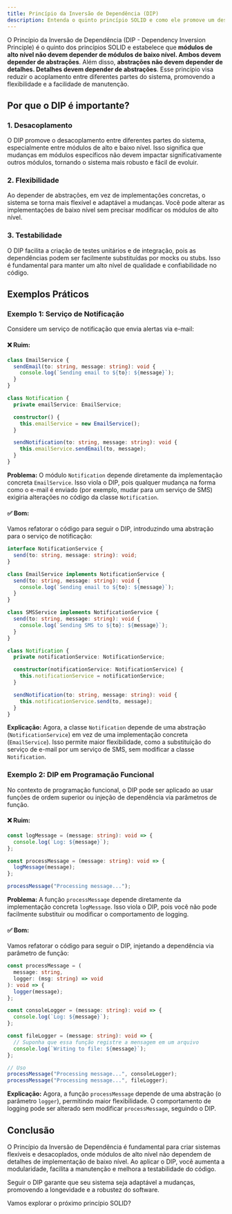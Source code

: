 ```yaml
---
title: Princípio da Inversão de Dependência (DIP)
description: Entenda o quinto princípio SOLID e como ele promove um design de software mais flexível e desacoplado.
---
```


O Princípio da Inversão de Dependência (DIP - Dependency Inversion Principle) é o quinto dos princípios SOLID e estabelece que **módulos de alto nível não devem depender de módulos de baixo nível. Ambos devem depender de abstrações**. Além disso, **abstrações não devem depender de detalhes. Detalhes devem depender de abstrações**. Esse princípio visa reduzir o acoplamento entre diferentes partes do sistema, promovendo a flexibilidade e a facilidade de manutenção.

## Por que o DIP é importante?

### 1. **Desacoplamento**

O DIP promove o desacoplamento entre diferentes partes do sistema, especialmente entre módulos de alto e baixo nível. Isso significa que mudanças em módulos específicos não devem impactar significativamente outros módulos, tornando o sistema mais robusto e fácil de evoluir.

### 2. **Flexibilidade**

Ao depender de abstrações, em vez de implementações concretas, o sistema se torna mais flexível e adaptável a mudanças. Você pode alterar as implementações de baixo nível sem precisar modificar os módulos de alto nível.

### 3. **Testabilidade**

O DIP facilita a criação de testes unitários e de integração, pois as dependências podem ser facilmente substituídas por mocks ou stubs. Isso é fundamental para manter um alto nível de qualidade e confiabilidade no código.

## Exemplos Práticos

### **Exemplo 1: Serviço de Notificação**

Considere um serviço de notificação que envia alertas via e-mail:

#### **❌ Ruim:**

```typescript
class EmailService {
  sendEmail(to: string, message: string): void {
    console.log(`Sending email to ${to}: ${message}`);
  }
}
```

```typescript
class Notification {
  private emailService: EmailService;

  constructor() {
    this.emailService = new EmailService();
  }

  sendNotification(to: string, message: string): void {
    this.emailService.sendEmail(to, message);
  }
}
```

**Problema:** O módulo `Notification` depende diretamente da implementação concreta `EmailService`. Isso viola o DIP, pois qualquer mudança na forma como o e-mail é enviado (por exemplo, mudar para um serviço de SMS) exigiria alterações no código da classe `Notification`.

#### **✅ Bom:**

Vamos refatorar o código para seguir o DIP, introduzindo uma abstração para o serviço de notificação:

```typescript
interface NotificationService {
  send(to: string, message: string): void;
}
```

```typescript
class EmailService implements NotificationService {
  send(to: string, message: string): void {
    console.log(`Sending email to ${to}: ${message}`);
  }
}
```

```typescript
class SMSService implements NotificationService {
  send(to: string, message: string): void {
    console.log(`Sending SMS to ${to}: ${message}`);
  }
}
```

```typescript
class Notification {
  private notificationService: NotificationService;

  constructor(notificationService: NotificationService) {
    this.notificationService = notificationService;
  }

  sendNotification(to: string, message: string): void {
    this.notificationService.send(to, message);
  }
}
```

**Explicação:** Agora, a classe `Notification` depende de uma abstração (`NotificationService`) em vez de uma implementação concreta (`EmailService`). Isso permite maior flexibilidade, como a substituição do serviço de e-mail por um serviço de SMS, sem modificar a classe `Notification`.

### **Exemplo 2: DIP em Programação Funcional**

No contexto de programação funcional, o DIP pode ser aplicado ao usar funções de ordem superior ou injeção de dependência via parâmetros de função.

#### **❌ Ruim:**

```typescript
const logMessage = (message: string): void => {
  console.log(`Log: ${message}`);
};

const processMessage = (message: string): void => {
  logMessage(message);
};

processMessage("Processing message...");
```

**Problema:** A função `processMessage` depende diretamente da implementação concreta `logMessage`. Isso viola o DIP, pois você não pode facilmente substituir ou modificar o comportamento de logging.

#### **✅ Bom:**

Vamos refatorar o código para seguir o DIP, injetando a dependência via parâmetro de função:

```typescript
const processMessage = (
  message: string,
  logger: (msg: string) => void
): void => {
  logger(message);
};

const consoleLogger = (message: string): void => {
  console.log(`Log: ${message}`);
};

const fileLogger = (message: string): void => {
  // Suponha que essa função registre a mensagem em um arquivo
  console.log(`Writing to file: ${message}`);
};

// Uso
processMessage("Processing message...", consoleLogger);
processMessage("Processing message...", fileLogger);
```

**Explicação:** Agora, a função `processMessage` depende de uma abstração (o parâmetro `logger`), permitindo maior flexibilidade. O comportamento de logging pode ser alterado sem modificar `processMessage`, seguindo o DIP.

## Conclusão

O Princípio da Inversão de Dependência é fundamental para criar sistemas flexíveis e desacoplados, onde módulos de alto nível não dependem de detalhes de implementação de baixo nível. Ao aplicar o DIP, você aumenta a modularidade, facilita a manutenção e melhora a testabilidade do código.

Seguir o DIP garante que seu sistema seja adaptável a mudanças, promovendo a longevidade e a robustez do software.

Vamos explorar o próximo princípio SOLID?
